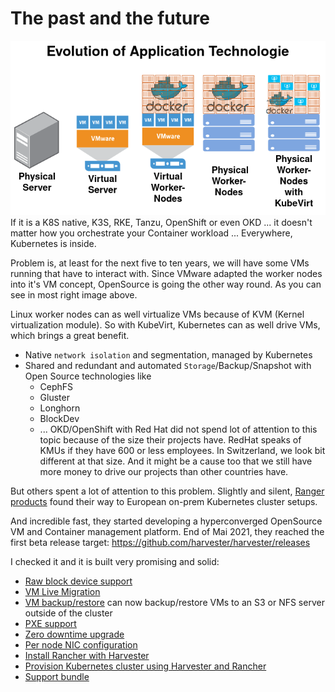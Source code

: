 
# The past and the future

![enter image description here](https://github.com/joe-speedboat/workshop.container/raw/main/images/evol.png)
If it is a K8S native, K3S, RKE, Tanzu, OpenShift or even OKD ... it doesn't matter how you orchestrate your Container workload ... Everywhere, Kubernetes is inside.

Problem is, at least for the next five to ten years, we will have some VMs running that have to interact with.
Since VMware adapted the worker nodes into it's VM concept, OpenSource is going the other way round.
As you can see in most right image above.

Linux worker nodes can as well virtualize VMs because of KVM (Kernel virtualization module).
So with KubeVirt, Kubernetes can as well drive VMs, which brings a great benefit.
- Native `network isolation` and segmentation, managed by Kubernetes
- Shared and redundant and automated `Storage`/Backup/Snapshot with Open Source technologies like
	- CephFS
	- Gluster
	- Longhorn
	- BlockDev
	- ...
OKD/OpenShift with Red Hat did not spend lot of attention to this topic because of the size their projects have.
RedHat speaks of KMUs if they have 600 or less employees.
In Switzerland, we look bit different at that size. 
And it might be a cause too that we still have more money to drive our projects than other countries have.

But others spent a lot of attention to this problem.
Slightly and silent, [Ranger products](https://rancher.com/) found their way to European on-prem Kubernetes cluster setups.

And incredible fast, they started developing a hyperconverged OpenSource VM and Container management platform.
End of Mai 2021, they reached the first beta release target: https://github.com/harvester/harvester/releases

I checked it and it is built very promising and solid:
-   [Raw block device support](https://github.com/rancher/harvester/issues/227)
-   [VM Live Migration](https://github.com/rancher/harvester/issues/384)
-   [VM backup/restore](https://github.com/harvester/harvester/issues/385) can now backup/restore VMs to an S3 or NFS server outside of the cluster
-   [PXE support](https://github.com/rancher/harvester/issues/217)
-   [Zero downtime upgrade](https://github.com/rancher/harvester/issues/383)
-   [Per node NIC configuration](https://github.com/harvester/harvester/issues/369)
-   [Install Rancher with Harvester](https://github.com/rancher/harvester/issues/513)
-   [Provision Kubernetes cluster using Harvester and Rancher](https://github.com/rancher/harvester/issues/512)
-   [Support bundle](https://github.com/rancher/harvester/issues/579)


<!--stackedit_data:
eyJoaXN0b3J5IjpbLTY2Njk4NjgxNF19
-->